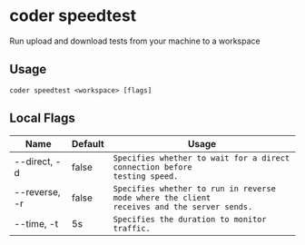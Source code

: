 # coder speedtest

Run upload and download tests from your machine to a workspace
## Usage
```console
coder speedtest <workspace> [flags]
```

## Local Flags
| Name |  Default | Usage |
| ---- |  ------- | ----- |
| --direct, -d | false | <code>Specifies whether to wait for a direct connection before testing speed.</code>|
| --reverse, -r | false | <code>Specifies whether to run in reverse mode where the client receives and the server sends.</code>|
| --time, -t | 5s | <code>Specifies the duration to monitor traffic.</code>|